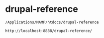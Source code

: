 # drupal-reference

```
/Applications/MAMP/htdocs/drupal-reference
```

```
http://localhost:8888/drupal-reference/
```
